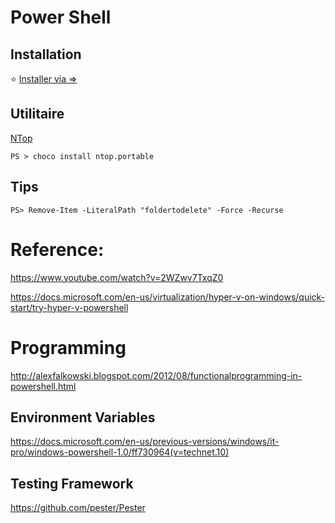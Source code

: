 # Power Shell


## Installation

:star: [Installer via =>](Install.md)


## Utilitaire

[NTop](https://github.com/Nuke928/NTop)

```
PS > choco install ntop.portable
```


## Tips

```
PS> Remove-Item -LiteralPath "foldertodelete" -Force -Recurse
```

# Reference:

https://www.youtube.com/watch?v=2WZwv7TxqZ0

https://docs.microsoft.com/en-us/virtualization/hyper-v-on-windows/quick-start/try-hyper-v-powershell


# Programming

http://alexfalkowski.blogspot.com/2012/08/functionalprogramming-in-powershell.html

## Environment Variables

https://docs.microsoft.com/en-us/previous-versions/windows/it-pro/windows-powershell-1.0/ff730964(v=technet.10)

## Testing Framework

https://github.com/pester/Pester
